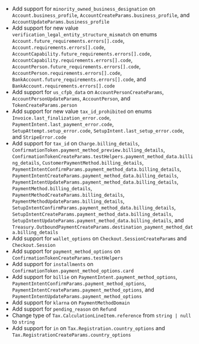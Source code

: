 * Add support for `minority_owned_business_designation` on `Account.business_profile`, `AccountCreateParams.business_profile`, and `AccountUpdateParams.business_profile`
* Add support for new value `verification_legal_entity_structure_mismatch` on enums `Account.future_requirements.errors[].code`, `Account.requirements.errors[].code`, `AccountCapability.future_requirements.errors[].code`, `AccountCapability.requirements.errors[].code`, `AccountPerson.future_requirements.errors[].code`, `AccountPerson.requirements.errors[].code`, `BankAccount.future_requirements.errors[].code`, and `BankAccount.requirements.errors[].code`
* Add support for `us_cfpb_data` on `AccountPersonCreateParams`, `AccountPersonUpdateParams`, `AccountPerson`, and `TokenCreateParams.person`
* Add support for new value `tax_id_prohibited` on enums `Invoice.last_finalization_error.code`, `PaymentIntent.last_payment_error.code`, `SetupAttempt.setup_error.code`, `SetupIntent.last_setup_error.code`, and `StripeError.code`
* Add support for `tax_id` on `Charge.billing_details`, `ConfirmationToken.payment_method_preview.billing_details`, `ConfirmationTokenCreateParams.testHelpers.payment_method_data.billing_details`, `CustomerPaymentMethod.billing_details`, `PaymentIntentConfirmParams.payment_method_data.billing_details`, `PaymentIntentCreateParams.payment_method_data.billing_details`, `PaymentIntentUpdateParams.payment_method_data.billing_details`, `PaymentMethod.billing_details`, `PaymentMethodCreateParams.billing_details`, `PaymentMethodUpdateParams.billing_details`, `SetupIntentConfirmParams.payment_method_data.billing_details`, `SetupIntentCreateParams.payment_method_data.billing_details`, `SetupIntentUpdateParams.payment_method_data.billing_details`, and `Treasury.OutboundPaymentCreateParams.destination_payment_method_data.billing_details`
* Add support for `wallet_options` on `Checkout.SessionCreateParams` and `Checkout.Session`
* Add support for `payment_method_options` on `ConfirmationTokenCreateParams.testHelpers`
* Add support for `installments` on `ConfirmationToken.payment_method_options.card`
* Add support for `billie` on `PaymentIntent.payment_method_options`, `PaymentIntentConfirmParams.payment_method_options`, `PaymentIntentCreateParams.payment_method_options`, and `PaymentIntentUpdateParams.payment_method_options`
* Add support for `klarna` on `PaymentMethodDomain`
* Add support for `pending_reason` on `Refund`
* Change type of `Tax.CalculationLineItem.reference` from `string | null` to `string`
* Add support for `in` on `Tax.Registration.country_options` and `Tax.RegistrationCreateParams.country_options`